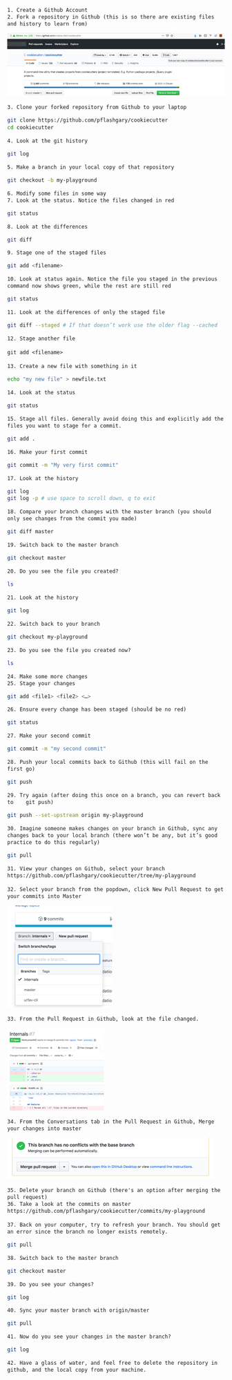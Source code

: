 

    1. Create a Github Account
    2. Fork a repository in Github (this is so there are existing files and history to learn from)
![](image001.png) 


    3. Clone your forked repository from Github to your laptop

 ```bash
 git clone https://github.com/pflashgary/cookiecutter
 cd cookiecutter
 ```

    4. Look at the git history
 ```bash
 git log
 ```

    5. Make a branch in your local copy of that repository
 ```bash
 git checkout -b my-playground
 ```

    6. Modify some files in some way
    7. Look at the status. Notice the files changed in red
 ```bash
 git status
 ```

    8. Look at the differences
 ```bash
 git diff
 ```

    9. Stage one of the staged files
 ```bash
 git add <filename>
 ```

    10. Look at status again. Notice the file you staged in the previous command now shows green, while the rest are still red
 ```bash
 git status
 ```

    11. Look at the differences of only the staged file
 ```bash
 git diff --staged # If that doesn’t work use the older flag --cached
 ```

    12. Stage another file

    git add <filename>

    13. Create a new file with something in it
 ```bash
 echo "my new file" > newfile.txt
 ```

    14. Look at the status
 ```bash
 git status
 ```

    15. Stage all files. Generally avoid doing this and explicitly add the files you want to stage for a commit.
 ```bash
 git add .
 ```

    16. Make your first commit
 ```bash
 git commit -m "My very first commit"
 ```

    17. Look at the history
 ```bash
 git log
 git log -p # use space to scroll down, q to exit
 ```

    18. Compare your branch changes with the master branch (you should only see changes from the commit you made)
 ```bash
 git diff master
 ```

    19. Switch back to the master branch

 ```bash
 git checkout master
 ```

    20. Do you see the file you created?
 ```bash
 ls
 ```

    21. Look at the history
 ```bash
 git log
 ```

    22. Switch back to your branch
 ```bash
 git checkout my-playground
 ```

    23. Do you see the file you created now?
 ```bash
 ls
 ```

    24. Make some more changes
    25. Stage your changes
 ```bash
 git add <file1> <file2> <…>
 ```

    26. Ensure every change has been staged (should be no red)
 ```bash
 git status
 ```

    27. Make your second commit
 ```bash
 git commit -m "my second commit"
 ```

    28. Push your local commits back to Github (this will fail on the first go)
 ```bash
 git push
 ```

    29. Try again (after doing this once on a branch, you can revert back to    git push)
 ```bash
 git push --set-upstream origin my-playground
 ```

    30. Imagine someone makes changes on your branch in Github, sync any changes back to your local branch (there won’t be any, but it’s good practice to do this regularly)
 ```bash
 git pull
 ```
 

    31. View your changes on Github, select your branch
    https://github.com/pflashgary/cookiecutter/tree/my-playground

    32. Select your branch from the popdown, click New Pull Request to get your commits into Master
![](image002.png) 


    33. From the Pull Request in Github, look at the file changed.
![](image003.png) 

    34. From the Conversations tab in the Pull Request in Github, Merge your changes into master
![](image004.png) 

    35. Delete your branch on Github (there's an option after merging the pull request)
    36. Take a look at the commits on master
    https://github.com/pflashgary/cookiecutter/commits/my-playground

    37. Back on your computer, try to refresh your branch. You should get an error since the branch no longer exists remotely.
 ```bash
 git pull
 ```

    38. Switch back to the master branch
 ```bash
 git checkout master
 ```

    39. Do you see your changes?
 ```bash
 git log
 ```

    40. Sync your master branch with origin/master
 ```bash
 git pull
 ```

    41. Now do you see your changes in the master branch?
 ```bash
 git log
 ```

    42. Have a glass of water, and feel free to delete the repository in github, and the local copy from your machine.

 

 

 